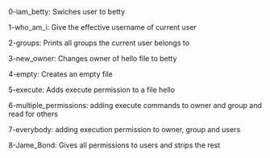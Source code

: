 0-iam_betty: Swiches user to betty

1-who_am_i: Give the effective username of current user

2-groups: Prints all groups the current user belongs to

3-new_owner: Changes owner of hello file to betty

4-empty: Creates an empty file

5-execute: Adds execute permission to a file hello

6-multiple_permissions: adding execute commands to owner and group and read for others

7-everybody: adding execution permission to owner, group and users

8-Jame_Bond: Gives all permissions to users and strips the rest 
